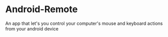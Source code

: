 Android-Remote
==============

An app that let's you control your computer's mouse and keyboard actions from your android device
